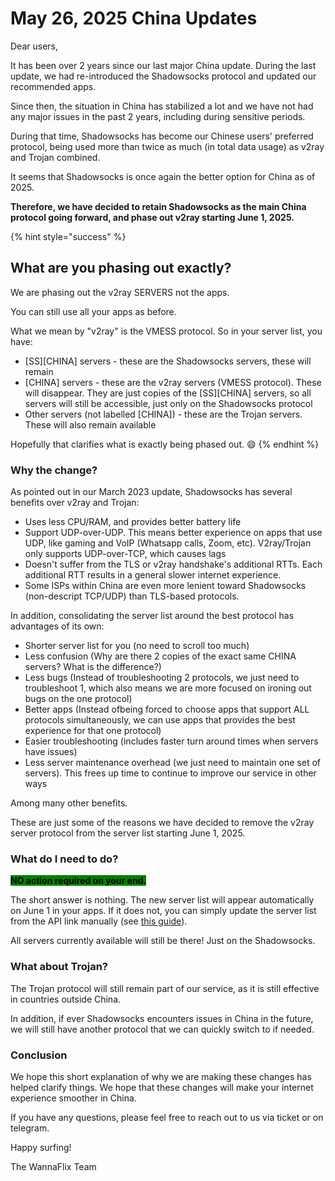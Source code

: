 # May 26, 2025 China Updates

Dear users,

It has been over 2 years since our last major China update. During the last update, we had re-introduced the Shadowsocks protocol and updated our recommended apps.&#x20;

Since then, the situation in China has stabilized a lot and we have not had any major issues in the past 2 years, including during sensitive periods.&#x20;

During that time, Shadowsocks has become our Chinese users' preferred protocol, being used more than twice as much (in total data usage) as v2ray and Trojan combined.&#x20;

It seems that Shadowsocks is once again the better option for China as of 2025.&#x20;

**Therefore, we have decided to retain Shadowsocks as the main China protocol going forward, and phase out v2ray starting June 1, 2025.**

{% hint style="success" %}
## What are you phasing out exactly?

We are phasing out the v2ray SERVERS not the apps.

You can still use all your apps as before.&#x20;

What we mean by "v2ray" is the VMESS protocol. So in your server list, you have:&#x20;

* \[SS]\[CHINA] servers - these are the Shadowsocks servers, these will remain
* \[CHINA] servers - these are the v2ray servers (VMESS protocol). These will disappear. They are just copies of the \[SS]\[CHINA] servers, so all servers will still be accessible, just only on the Shadowsocks protocol
* Other servers (not labelled \[CHINA]) - these are the Trojan servers. These will also remain available

Hopefully that clarifies what is exactly being phased out. :smile:
{% endhint %}

### **Why the change?**

As pointed out in our March 2023 update, Shadowsocks has several benefits over v2ray and Trojan:

* Uses less CPU/RAM, and provides better battery life
* Support UDP-over-UDP. This means better experience on apps that use UDP, like gaming and VoIP (Whatsapp calls, Zoom, etc). V2ray/Trojan only supports UDP-over-TCP, which causes lags
* Doesn't suffer from the TLS or v2ray handshake's additional RTTs. Each additional RTT results in a general slower internet experience.
* Some ISPs within China are even more lenient toward Shadowsocks (non-descript TCP/UDP) than TLS-based protocols.

In addition, consolidating the server list around the best protocol has advantages of its own:

* Shorter server list for you (no need to scroll too much)
* Less confusion (Why are there 2 copies of the exact same CHINA servers? What is the difference?)
* Less bugs (Instead of troubleshooting 2 protocols, we just need to troubleshoot 1, which also means we are more focused on ironing out bugs on the one protocol)
* Better apps (Instead ofbeing forced to choose apps that support ALL protocols simultaneously, we can use apps that provides the best experience for that one protocol)
* Easier troubleshooting (includes faster turn around times when servers have issues)
* Less server maintenance overhead (we just need to maintain one set of servers). This frees up time to continue to improve our service in other ways

Among many other benefits.&#x20;

These are just some of the reasons we have decided to remove the v2ray server protocol from the server list starting June 1, 2025.

### What do I need to do?&#x20;

<mark style="background-color:green;">**NO action required on your end.**</mark>

The short answer is nothing. The new server list will appear automatically on June 1 in your apps. If it does not, you can simply update the server list from the API link manually (see [this guide](../faq/updating-the-server-list.md)).&#x20;

All servers currently available will still be there! Just on the Shadowsocks.

### **What about Trojan?**

The Trojan protocol will still remain part of our service, as it is still effective in countries outside China.&#x20;

In addition, if ever Shadowsocks encounters issues in China in the future, we will still have another protocol that we can quickly switch to if needed.&#x20;

### Conclusion

We hope this short explanation of why we are making these changes has helped clarify things. We hope that these changes will make your internet experience smoother in China.&#x20;

If you have any questions, please feel free to reach out to us via ticket or on telegram.&#x20;

Happy surfing!

The WannaFlix Team



